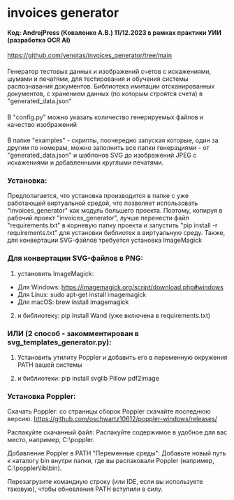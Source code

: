 # invoices generator
#### Код: AndrejPress (Коваленко А.В.) 11/12.2023 в рамках практики УИИ (разработка OCR AI)
https://github.com/yenotas/invoices_generator/tree/main
####
Генератор тестовых данных и изображений счетов с искажениями, шумами и печатями, 
для тестирования и обучения системы распознавания документов. 
Библиотека имитации отсканированных документов, с хранением данных 
(по которым строятся счета) в "generated_data.json"
####
В "config.py" можно указать количество генерируемых файлов и качество изображений
####
В папке "examples" - скрипты, поочередно запуская которые, один за другим по номерам,
можно заполнить все папки генерациями - от "generated_data.json" и шаблонов SVG 
до изображений JPEG с искажениями и добавленными круглыми печатями.
### Установка:
Предполагается, что установка производится в папке с уже работающей виртуальной средой,
что позволяет использовать "invoices_generator" как модуль большего проекта.
Поэтому, копируя в рабочий проект "invoices_generator", лучше перенести файл 
"requirements.txt" в корневую папку проекта и запустить
"pip install -r requirements.txt" для установки библиотек в виртуальную среду.
Также, для конвертации SVG-файлов требуется установка ImageMagick

###  Для конвертации SVG-файлов в PNG:
1. установить ImageMagick:
+ Для Windows: https://imagemagick.org/script/download.php#windows
+ Для Linux: sudo apt-get install imagemagick
+ Для macOS: brew install imagemagick

2. и библиотеку: pip install Wand (уже включена в requirements.txt)

###  ИЛИ (2 способ - закомментирован в svg_templates_generator.py):
1. Установить утилиту Poppler и добавить его в переменную окружения PATH вашей системы

2. и библиотеки: pip install svglib Pillow pdf2image


### Установка Poppler:
Скачать Poppler: со страницы сборок Poppler скачайте последнюю версию.
https://github.com/oschwartz10612/poppler-windows/releases/

Распакуйте скачанный файл: Распакуйте содержимое в удобное для вас место, 
например, C:\poppler.

Добавление Poppler в PATH "Переменные среды":
Добавьте новый путь к каталогу bin внутри папки, где вы распаковали Poppler 
(например, C:\poppler\lib\bin).

Перезагрузите командную строку (или IDE, если вы используете таковую), 
чтобы обновления PATH вступили в силу.

